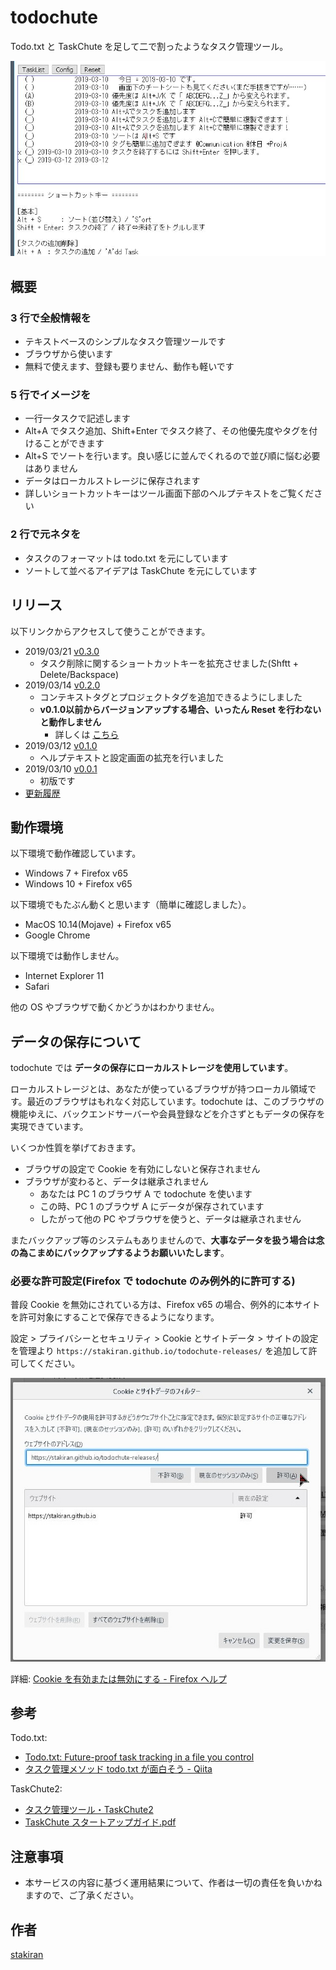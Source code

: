 # todochute
Todo.txt と TaskChute を足して二で割ったようなタスク管理ツール。

![todochute_image.jpg](img/todochute_image.jpg)

## 概要

### 3 行で全般情報を
- テキストベースのシンプルなタスク管理ツールです
- ブラウザから使います
- 無料で使えます、登録も要りません、動作も軽いです

### 5 行でイメージを
- 一行一タスクで記述します
- Alt+A でタスク追加、Shift+Enter でタスク終了、その他優先度やタグを付けることができます
- Alt+S でソートを行います。良い感じに並んでくれるので並び順に悩む必要はありません
- データはローカルストレージに保存されます
- 詳しいショートカットキーはツール画面下部のヘルプテキストをご覧ください

### 2 行で元ネタを
- タスクのフォーマットは todo.txt を元にしています
- ソートして並べるアイデアは TaskChute を元にしています

## リリース
以下リンクからアクセスして使うことができます。

- 2019/03/21 [v0.3.0](tool/v0.3.0/index.html)
  - タスク削除に関するショートカットキーを拡充させました(Shftt + Delete/Backspace)
- 2019/03/14 [v0.2.0](tool/v0.2.0/index.html)
  - コンテキストタグとプロジェクトタグを追加できるようにしました
  - **v0.1.0以前からバージョンアップする場合、いったん Reset を行わないと動作しません**
    - 詳しくは [こちら](notice_about_verup.md)
- 2019/03/12 [v0.1.0](tool/v0.1.0/index.html)
  - ヘルプテキストと設定画面の拡充を行いました
- 2019/03/10 [v0.0.1](tool/v0.0.1/index.html)
  - 初版です
- [更新履歴](tool/changelog.md)

## 動作環境
以下環境で動作確認しています。

- Windows 7 + Firefox v65
- Windows 10 + Firefox v65

以下環境でもたぶん動くと思います（簡単に確認しました）。

- MacOS 10.14(Mojave) + Firefox v65
- Google Chrome

以下環境では動作しません。

- Internet Explorer 11
- Safari

他の OS やブラウザで動くかどうかはわかりません。

## データの保存について
todochute では **データの保存にローカルストレージを使用しています**。

ローカルストレージとは、あなたが使っているブラウザが持つローカル領域です。最近のブラウザはもれなく対応しています。todochute は、このブラウザの機能ゆえに、バックエンドサーバーや会員登録などを介さずともデータの保存を実現できています。

いくつか性質を挙げておきます。

- ブラウザの設定で Cookie を有効にしないと保存されません
- ブラウザが変わると、データは継承されません
  - あなたは PC 1 のブラウザ A で todochute を使います
  - この時、PC 1 のブラウザ A にデータが保存されています
  - したがって他の PC やブラウザを使うと、データは継承されません

またバックアップ等のシステムもありませんので、**大事なデータを扱う場合は念の為こまめにバックアップするようお願いいたします**。

### 必要な許可設定(Firefox で todochute のみ例外的に許可する)
普段 Cookie を無効にされている方は、Firefox v65 の場合、例外的に本サイトを許可対象にすることで保存できるようになります。

設定 > プライバシーとセキュリティ > Cookie とサイトデータ > サイトの設定を管理より `https://stakiran.github.io/todochute-releases/` を追加して許可してください。

![howto_enable_localstorage_firefox.jpg](img/howto_enable_localstorage_firefox.jpg)

詳細: [Cookie を有効または無効にする - Firefox ヘルプ](https://support.mozilla.org/ja/kb/enable-and-disable-cookies-website-preferences)

## 参考
Todo.txt:

- [Todo.txt: Future-proof task tracking in a file you control](http://todotxt.org/)
- [タスク管理メソッド todo.txt が面白そう - Qiita](https://qiita.com/sta/items/0f72c9c956cf05df8141)

TaskChute2:

- [タスク管理ツール・TaskChute2](https://cyblog.biz/pro/taskchute2/index2.php)
- [TaskChute スタートアップガイド.pdf](https://cyblog.biz/file/TC2StartupGuide.pdf)

## 注意事項
- 本サービスの内容に基づく運用結果について、作者は一切の責任を負いかねますので、ご了承ください。

## 作者
[stakiran](https://stakiran.github.io/stakiran/)
